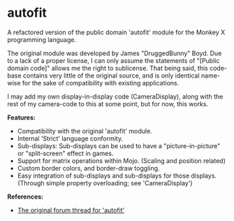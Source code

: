 autofit
=======

A refactored version of the public domain 'autofit' module for the Monkey X programming language.

The original module was developed by James "DruggedBunny" Boyd. Due to a lack of a proper license, I can only assume the statements of "[Public domain code]" allows me the right to sublicense. That being said, this code-base contains very little of the original source, and is only identical name-wise for the sake of compatibility with existing applications.

I may add my own display-in-display code (CameraDisplay), along with the rest of my camera-code to this at some point, but for now, this works.

**Features:**
* Compatibility with the original 'autofit' module.
* Internal 'Strict' language conformity.
* Sub-displays: Sub-displays can be used to have a "picture-in-picture" or "split-screen" effect in games.
* Support for matrix operations within Mojo. (Scaling and position related)
* Custom border colors, and border-draw toggling.
* Easy integration of sub-displays and sub-displays for those displays. (Through simple property overloading; see 'CameraDisplay')

**References:**
* [The original forum thread for 'autofit'](http://www.monkey-x.com/Community/posts.php?topic=1500&page=1)

